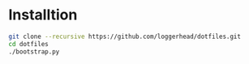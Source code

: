 # Installtion

```bash
git clone --recursive https://github.com/loggerhead/dotfiles.git
cd dotfiles
./bootstrap.py
```
